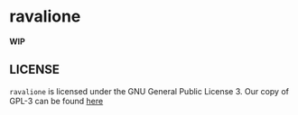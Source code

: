 # ravalione

**WIP**

## LICENSE

`ravalione` is licensed under the GNU General Public License 3. Our copy of
GPL-3 can be found [here](./LICENSE)
